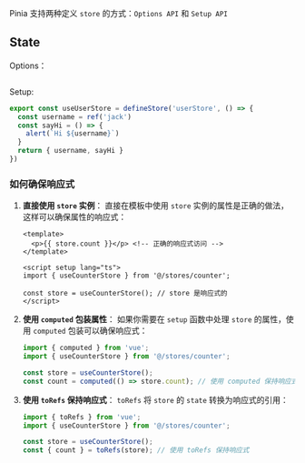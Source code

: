 Pinia 支持两种定义 `store` 的方式：`Options API` 和 `Setup API`

## State

Options：

```ts

```

Setup:

```ts
export const useUserStore = defineStore('userStore', () => {
  const username = ref('jack')
  const sayHi = () => {
    alert(`Hi ${username}`)
  }
  return { username, sayHi }
})
```

### 如何确保响应式

1. **直接使用 `store` 实例**： 直接在模板中使用 `store` 实例的属性是正确的做法，这样可以确保属性的响应式：

   ```vue
   <template>
     <p>{{ store.count }}</p> <!-- 正确的响应式访问 -->
   </template>
   
   <script setup lang="ts">
   import { useCounterStore } from '@/stores/counter';
   
   const store = useCounterStore(); // store 是响应式的
   </script>
   ```

2. **使用 `computed` 包装属性**： 如果你需要在 `setup` 函数中处理 `store` 的属性，使用 `computed` 包装可以确保响应式：

   ```ts
   import { computed } from 'vue';
   import { useCounterStore } from '@/stores/counter';
   
   const store = useCounterStore();
   const count = computed(() => store.count); // 使用 computed 保持响应式
   ```

3. **使用 `toRefs` 保持响应式**： `toRefs` 将 `store` 的 `state` 转换为响应式的引用：

   ```ts
   import { toRefs } from 'vue';
   import { useCounterStore } from '@/stores/counter';
   
   const store = useCounterStore();
   const { count } = toRefs(store); // 使用 toRefs 保持响应式
   ```